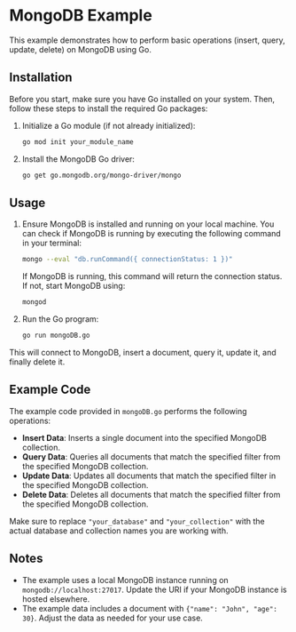 # MongoDB Example

This example demonstrates how to perform basic operations (insert, query, update, delete) on MongoDB using Go.

## Installation

Before you start, make sure you have Go installed on your system. Then, follow these steps to install the required Go packages:

1. Initialize a Go module (if not already initialized):
    ```sh
    go mod init your_module_name
    ```

2. Install the MongoDB Go driver:
    ```sh
    go get go.mongodb.org/mongo-driver/mongo
    ```

## Usage

1. Ensure MongoDB is installed and running on your local machine. You can check if MongoDB is running by executing the following command in your terminal:
    ```sh
    mongo --eval "db.runCommand({ connectionStatus: 1 })"
    ```
   If MongoDB is running, this command will return the connection status. If not, start MongoDB using:
    ```sh
    mongod
    ```

2. Run the Go program:
    ```sh
    go run mongoDB.go
    ```

This will connect to MongoDB, insert a document, query it, update it, and finally delete it.

## Example Code

The example code provided in `mongoDB.go` performs the following operations:

- **Insert Data**: Inserts a single document into the specified MongoDB collection.
- **Query Data**: Queries all documents that match the specified filter from the specified MongoDB collection.
- **Update Data**: Updates all documents that match the specified filter in the specified MongoDB collection.
- **Delete Data**: Deletes all documents that match the specified filter from the specified MongoDB collection.

Make sure to replace `"your_database"` and `"your_collection"` with the actual database and collection names you are working with.

## Notes

- The example uses a local MongoDB instance running on `mongodb://localhost:27017`. Update the URI if your MongoDB instance is hosted elsewhere.
- The example data includes a document with `{"name": "John", "age": 30}`. Adjust the data as needed for your use case.